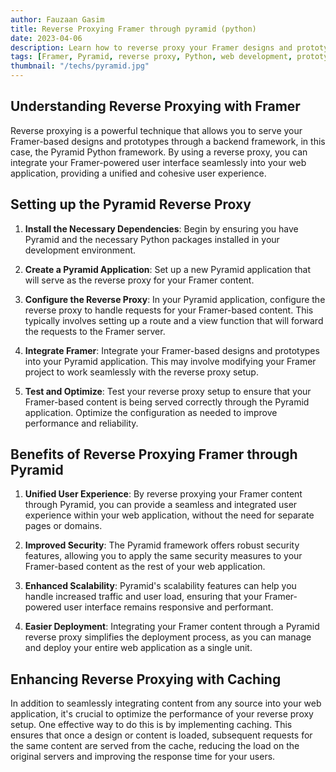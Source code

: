 ```yaml
---
author: Fauzaan Gasim
title: Reverse Proxying Framer through pyramid (python)
date: 2023-04-06
description: Learn how to reverse proxy your Framer designs and prototypes through the Pyramid Python framework, enabling you to seamlessly integrate your designs into your web application.
tags: [Framer, Pyramid, reverse proxy, Python, web development, prototyping]
thumbnail: "/techs/pyramid.jpg"
---
```


## Understanding Reverse Proxying with Framer

Reverse proxying is a powerful technique that allows you to serve your Framer-based designs and prototypes through a backend framework, in this case, the Pyramid Python framework. By using a reverse proxy, you can integrate your Framer-powered user interface seamlessly into your web application, providing a unified and cohesive user experience.

## Setting up the Pyramid Reverse Proxy

1. **Install the Necessary Dependencies**: Begin by ensuring you have Pyramid and the necessary Python packages installed in your development environment.

2. **Create a Pyramid Application**: Set up a new Pyramid application that will serve as the reverse proxy for your Framer content.

3. **Configure the Reverse Proxy**: In your Pyramid application, configure the reverse proxy to handle requests for your Framer-based content. This typically involves setting up a route and a view function that will forward the requests to the Framer server.

4. **Integrate Framer**: Integrate your Framer-based designs and prototypes into your Pyramid application. This may involve modifying your Framer project to work seamlessly with the reverse proxy setup.

5. **Test and Optimize**: Test your reverse proxy setup to ensure that your Framer-based content is being served correctly through the Pyramid application. Optimize the configuration as needed to improve performance and reliability.

## Benefits of Reverse Proxying Framer through Pyramid

1. **Unified User Experience**: By reverse proxying your Framer content through Pyramid, you can provide a seamless and integrated user experience within your web application, without the need for separate pages or domains.

2. **Improved Security**: The Pyramid framework offers robust security features, allowing you to apply the same security measures to your Framer-based content as the rest of your web application.

3. **Enhanced Scalability**: Pyramid's scalability features can help you handle increased traffic and user load, ensuring that your Framer-powered user interface remains responsive and performant.

4. **Easier Deployment**: Integrating your Framer content through a Pyramid reverse proxy simplifies the deployment process, as you can manage and deploy your entire web application as a single unit.

## Enhancing Reverse Proxying with Caching

In addition to seamlessly integrating content from any source into your web application, it's crucial to optimize the performance of your reverse proxy setup. One effective way to do this is by implementing caching. This ensures that once a design or content is loaded, subsequent requests for the same content are served from the cache, reducing the load on the original servers and improving the response time for your users.